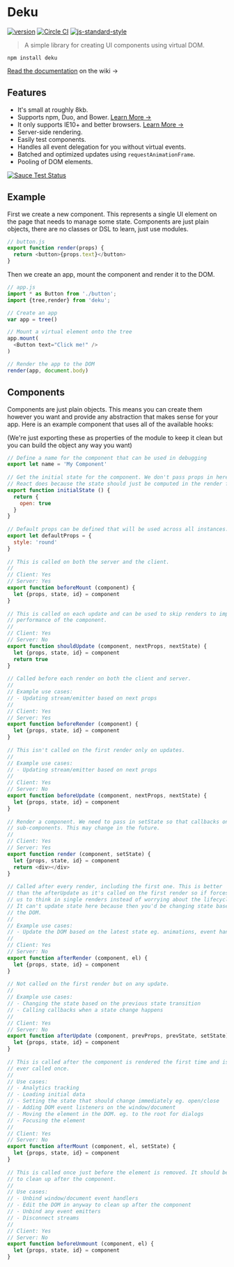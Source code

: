 # Deku

[![version](https://img.shields.io/npm/v/deku.svg?style=flat-square)](https://www.npmjs.com/package/deku) [![Circle CI](https://img.shields.io/circleci/project/BrightFlair/PHP.Gt.svg?style=flat-square)](https://circleci.com/gh/segmentio/deku) [![js-standard-style](https://img.shields.io/badge/code%20style-standard-brightgreen.svg?style=flat)](https://github.com/feross/standard)

> A simple library for creating UI components using virtual DOM.

```
npm install deku
``` 

[Read the documentation](https://github.com/segmentio/deku/wiki) on the wiki &rarr;

## Features

* It's small at roughly 8kb. 
* Supports npm, Duo, and Bower. [Learn More &rarr;](https://github.com/segmentio/deku/wiki/Installing)
* It only supports IE10+ and better browsers. [Learn More &rarr;](https://github.com/segmentio/deku/wiki#browser-support)
* Server-side rendering.
* Easily test components.
* Handles all event delegation for you without virtual events.
* Batched and optimized updates using `requestAnimationFrame`.
* Pooling of DOM elements.

[![Sauce Test Status](https://saucelabs.com/browser-matrix/deku.svg)](https://saucelabs.com/u/deku)

## Example

First we create a new component. This represents a single UI element on the page that needs to manage some state. Components are just plain objects, there are no classes or DSL to learn, just use modules.

```js
// button.js
export function render(props) {
  return <button>{props.text}</button>
}
```

Then we create an app, mount the component and render it to the DOM.

```js
// app.js
import * as Button from './button';
import {tree,render} from 'deku';

// Create an app
var app = tree()

// Mount a virtual element onto the tree
app.mount(
  <Button text="Click me!" />
)

// Render the app to the DOM
render(app, document.body)
```

## Components

Components are just plain objects. This means you can create them however you want and provide any abstraction that makes sense for your app. Here is an example component that uses all of the available hooks:

(We're just exporting these as properties of the module to keep it clean but you can build the object any way you want)

```js
// Define a name for the component that can be used in debugging
export let name = 'My Component'
 
// Get the initial state for the component. We don't pass props in here like 
// React does because the state should just be computed in the render function.
export function initialState () {
  return {
    open: true
  }
}
 
// Default props can be defined that will be used across all instances. 
export let defaultProps = {
  style: 'round' 
}
 
// This is called on both the server and the client.
//
// Client: Yes
// Server: Yes
export function beforeMount (component) {
  let {props, state, id} = component
}
 
// This is called on each update and can be used to skip renders to improve 
// performance of the component.
//
// Client: Yes
// Server: No
export function shouldUpdate (component, nextProps, nextState) {
  let {props, state, id} = component
  return true
}
 
// Called before each render on both the client and server.
//
// Example use cases:
// - Updating stream/emitter based on next props
//
// Client: Yes
// Server: Yes
export function beforeRender (component) {
  let {props, state, id} = component
}
 
// This isn't called on the first render only on updates. 
//
// Example use cases:
// - Updating stream/emitter based on next props
//
// Client: Yes
// Server: No
export function beforeUpdate (component, nextProps, nextState) {
  let {props, state, id} = component
}
 
// Render a component. We need to pass in setState so that callbacks on 
// sub-components. This may change in the future.
//
// Client: Yes
// Server: Yes
export function render (component, setState) {
  let {props, state, id} = component
  return <div></div>
}
 
// Called after every render, including the first one. This is better
// than the afterUpdate as it's called on the first render so if forces
// us to think in single renders instead of worrying about the lifecycle.
// It can't update state here because then you'd be changing state based on 
// the DOM.
// 
// Example use cases:
// - Update the DOM based on the latest state eg. animations, event handlers
//
// Client: Yes
// Server: No
export function afterRender (component, el) {
  let {props, state, id} = component
}
 
// Not called on the first render but on any update.
// 
// Example use cases:
// - Changing the state based on the previous state transition
// - Calling callbacks when a state change happens
//
// Client: Yes
// Server: No
export function afterUpdate (component, prevProps, prevState, setState) {
  let {props, state, id} = component
}
 
// This is called after the component is rendered the first time and is only
// ever called once.
//
// Use cases:
// - Analytics tracking
// - Loading initial data
// - Setting the state that should change immediately eg. open/close
// - Adding DOM event listeners on the window/document
// - Moving the element in the DOM. eg. to the root for dialogs
// - Focusing the element
//
// Client: Yes
// Server: No
export function afterMount (component, el, setState) {
  let {props, state, id} = component
}
 
// This is called once just before the element is removed. It should be used
// to clean up after the component.
// 
// Use cases:
// - Unbind window/document event handlers
// - Edit the DOM in anyway to clean up after the component
// - Unbind any event emitters
// - Disconnect streams
//
// Client: Yes
// Server: No
export function beforeUnmount (component, el) {
  let {props, state, id} = component
}
```